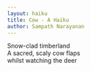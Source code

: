 ```yaml
---
layout: haiku
title: Cow - A Haiku
author: Sampath Narayanan
---
```

Snow-clad timberland<br>
A sacred, scaly cow flaps<br>
whilst watching the deer<br>
